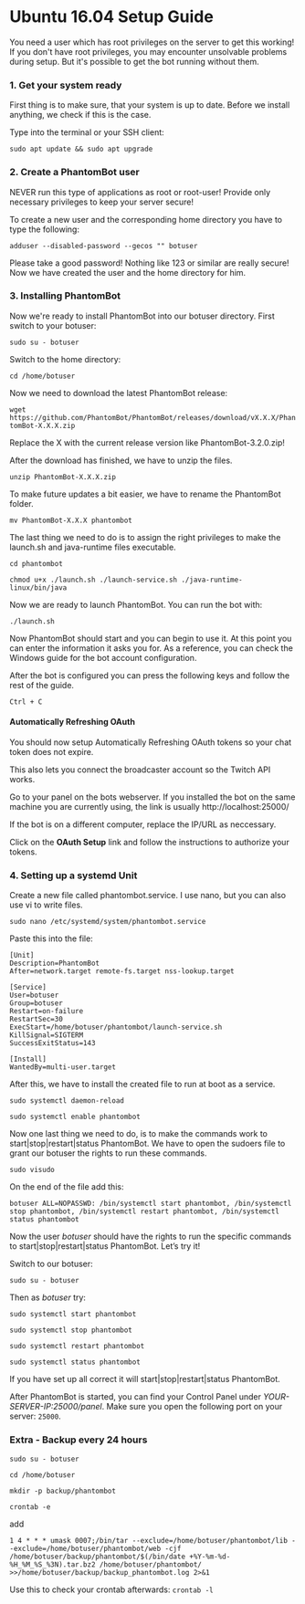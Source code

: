# Ubuntu 16.04 Setup Guide

You need a user which has root privileges on the server to get this working! If you don't have root privileges, you may encounter unsolvable problems during setup. But it's possible to get the bot running without them.

### 1. Get your system ready

First thing is to make sure, that your system is up to date. Before we install anything, we check if this is the case.

Type into the terminal or your SSH client:

`sudo apt update && sudo apt upgrade`

### 2. Create a PhantomBot user

NEVER run this type of applications as root or root-user! Provide only necessary privileges to keep your server secure!

To create a new user and the corresponding home directory you have to type the following:

`adduser --disabled-password --gecos "" botuser`

Please take a good password! Nothing like 123 or similar are really secure!
Now we have created the user and the home directory for him.

### 3. Installing PhantomBot

Now we're ready to install PhantomBot into our botuser directory. First switch to your botuser:

`sudo su - botuser`

Switch to the home directory:

`cd /home/botuser`

Now we need to download the latest PhantomBot release:

`wget https://github.com/PhantomBot/PhantomBot/releases/download/vX.X.X/PhantomBot-X.X.X.zip`

Replace the X with the current release version like PhantomBot-3.2.0.zip!

After the download has finished, we have to unzip the files.

`unzip PhantomBot-X.X.X.zip`

To make future updates a bit easier, we have to rename the PhantomBot folder.

`mv PhantomBot-X.X.X phantombot`

The last thing we need to do is to assign the right privileges to make the launch.sh and java-runtime files executable.

`cd phantombot`

`chmod u+x ./launch.sh ./launch-service.sh ./java-runtime-linux/bin/java`

Now we are ready to launch PhantomBot. You can run the bot with:

`./launch.sh`

Now PhantomBot should start and you can begin to use it. At this point you can enter the information it asks you for. As a reference, you can check the Windows guide for the bot account configuration.

After the bot is configured you can press the following keys and follow the rest of the guide.

`Ctrl + C`

#### Automatically Refreshing OAuth

You should now setup Automatically Refreshing OAuth tokens so your chat token does not expire.

This also lets you connect the broadcaster account so the Twitch API works.

Go to your panel on the bots webserver. If you installed the bot on the same machine you are currently using, the link is usually http://localhost:25000/

If the bot is on a different computer, replace the IP/URL as neccessary.

Click on the **OAuth Setup** link and follow the instructions to authorize your tokens.

### 4. Setting up a systemd Unit

Create a new file called phantombot.service. I use nano, but you can also use vi to write files.

`sudo nano /etc/systemd/system/phantombot.service`

Paste this into the file:
```
[Unit]
Description=PhantomBot
After=network.target remote-fs.target nss-lookup.target

[Service]
User=botuser
Group=botuser
Restart=on-failure
RestartSec=30
ExecStart=/home/botuser/phantombot/launch-service.sh
KillSignal=SIGTERM
SuccessExitStatus=143

[Install]
WantedBy=multi-user.target
```
After this, we have to install the created file to run at boot as a service.

`sudo systemctl daemon-reload`

`sudo systemctl enable phantombot`

Now one last thing we need to do, is to make the commands work to start|stop|restart|status PhantomBot. We have to open the sudoers file to grant our botuser the rights to run these commands.

`sudo visudo`

On the end of the file add this:

`botuser ALL=NOPASSWD: /bin/systemctl start phantombot, /bin/systemctl stop phantombot, /bin/systemctl restart phantombot, /bin/systemctl status phantombot`

Now the user *botuser* should have the rights to run the specific commands to start|stop|restart|status PhantomBot. Let’s try it!

Switch to our botuser:

`sudo su - botuser`

Then as *botuser* try:

`sudo systemctl start phantombot`

`sudo systemctl stop phantombot`

`sudo systemctl restart phantombot`

`sudo systemctl status phantombot`

If you have set up all correct it will start|stop|restart|status PhantomBot.

After PhantomBot is started, you can find your Control Panel under *YOUR-SERVER-IP:25000/panel*.
Make sure you open the following port on your server: `25000`.

### Extra - Backup every 24 hours

`sudo su - botuser`

`cd /home/botuser`

`mkdir -p backup/phantombot`

`crontab -e`

add
```
1 4 * * * umask 0007;/bin/tar --exclude=/home/botuser/phantombot/lib --exclude=/home/botuser/phantombot/web -cjf /home/botuser/backup/phantombot/$(/bin/date +%Y-%m-%d-%H_%M_%S_%3N).tar.bz2 /home/botuser/phantombot/ >>/home/botuser/backup/backup_phantombot.log 2>&1
```
Use this to check your crontab afterwards:
`crontab -l`
